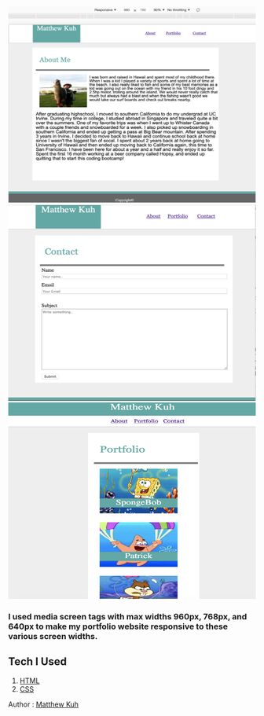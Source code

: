 <img src="pics/aboutss.png" width=600 height=400>

<img src="pics/contactss.png" width=600 height=400>

<img src="pics/portfolioss.png" width=600 height=400>

### I used media screen tags with max widths 960px, 768px, and 640px to make my portfolio website responsive to these various screen widths.

## Tech I Used

1. [HTML](https://www.w3schools.com/html/html_intro.asp)
2. [CSS](https://www.w3schools.com/html/html_css.asp)

Author : [Matthew Kuh](https://github.com/matkuh)


